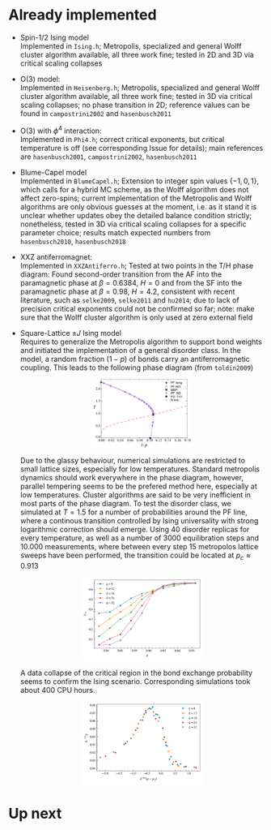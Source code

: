 # Already implemented

* Spin-1/2 Ising model<br>
  Implemented in `Ising.h`; Metropolis, specialized and general Wolff cluster algorithm available, all three work fine; tested in 2D and 3D via critical scaling collapses

* O(3) model:<br>
  Implemented in `Heisenberg.h`; Metropolis, specialized and general Wolff cluster algorithm available, all three work fine; tested in 3D via critical scaling collapses; no phase transition in 2D; reference values can be found in `campostrini2002` and `hasenbusch2011`

* O(3) with $`\phi^4`$ interaction:<br>
  Implemented in `Phi4.h`; correct critical exponents, but critical temperature is off (see corresponding Issue for details); main references are `hasenbusch2001`, `campostrini2002`, `hasenbusch2011`

* Blume-Capel model <br>
  Implemented in `BlumeCapel.h`; Extension to integer spin values $`\{-1,0,1\}`$, which calls for a hybrid MC scheme, as the Wolff algorithm does not affect zero-spins; current implementation of the Metropolis and Wolff algorithms are only obvious guesses at the moment, i.e. as it stand it is unclear whether updates obey the detailed balance condition strictly; nonetheless, tested in 3D via critical scaling collapses for a specific parameter choice; results match expected numbers from `hasenbusch2010`, `hasenbusch2018`

* XXZ antiferromagnet:<br>
  Implemented in `XXZAntiferro.h`; Tested at two points in the T/H phase diagram: Found second-order transition from the AF into the paramagnetic phase at $`\beta=0.6384`$, $`H=0`$ and from the SF into the paramagnetic phase at $`\beta=0.98`$, $`H=4.2`$, consistent with recent literature, such as `selke2009`, `selke2011` and `hu2014`; due to lack of precision critical exponents could not be confirmed so far; note: make sure that the Wolff cluster algorithm is only used at zero external field

* Square-Lattice $`\pm J`$ Ising model<br>
  Requires to generalize the Metropolis algorithm to support bond weights and initiated the implementation of a general disorder class. In the model, a random fraction $`(1-p)`$ of bonds carry an antiferromagnetic coupling. This leads to the following phase diagram (from `toldin2009`)
  <p align="center">
  <img src="toldin2009phasediagram.png" width="40%" alt="Grids" class="center"></p>

  Due to the glassy behaviour, numerical simulations are restricted to small lattice sizes, especially for low temperatures. Standard metropolis dynamics should work everywhere in the phase diagram, however, parallel tempering seems to be the prefered method here, especially at low temperatures. Cluster algorithms are said to be very inefficient in most parts of the phase diagram.
  To test the disorder class, we simulated at $`T=1.5`$ for a number of probabilities around the PF line, where a continous transition controlled by Ising universality with strong logarithmic correction should emerge. Using 40 disorder replicas for every temperature, as well as a number of 3000 equilibration steps and 10.000 measurements, where between every step 15 metropolos lattice sweeps have been performed, the transition could be located at $`p_c\approx 0.913`$
  <p align="center">
  <img src="SquareSpinGlassT1.5Binder.png" width="50%" alt="Grids" class="center"></p>
  
  A data collapse of the critical region in the bond exchange probability seems to confirm the Ising scenario. Corresponding simulations took about 400 CPU hours.
  <p align="center">
  <img src="SquareSpinGlassT1.5Chi.png" width="50%" alt="Grids" class="center"></p>

# Up next

